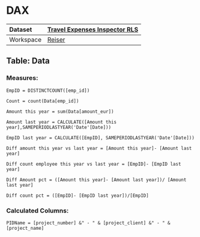 



# DAX

|Dataset|[Travel Expenses Inspector RLS](./../Travel-Expenses-Inspector-RLS.md)|
| :--- | :--- |
|Workspace|[Reiser](../../Workspaces/Reiser.md)|

## Table: Data

### Measures:


```dax
EmpID = DISTINCTCOUNT([emp_id])
```



```dax
Count = count(Data[emp_id])
```



```dax
Amount this year = sum(Data[amount_eur])
```



```dax
Amount last year = CALCULATE([Amount this year],SAMEPERIODLASTYEAR('Date'[Date]))
```



```dax
EmpID last year = CALCULATE([EmpID], SAMEPERIODLASTYEAR('Date'[Date]))
```



```dax
Diff amount this year vs last year = [Amount this year]- [Amount last year]
```



```dax
Diff count employee this year vs last year = [EmpID]- [EmpID last year]
```



```dax
Diff Amount pct = ([Amount this year]- [Amount last year])/ [Amount last year]
```



```dax
Diff count pct = ([EmpID]- [EmpID last year])/[EmpID]
```


### Calculated Columns:


```dax
PIDName = [project_number] &" - " & [project_client] &" - " & [project_name] 
```

